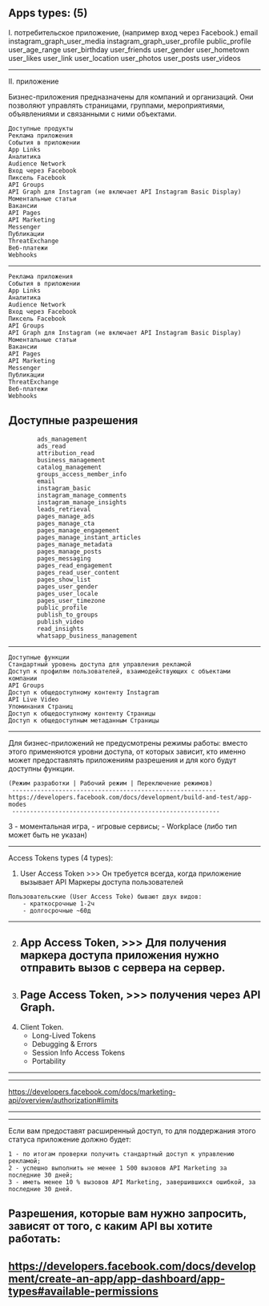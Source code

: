 Apps types: (5)
-------------------------------------------------------------------------------
I. потребительское приложение, (например вход через Facebook.)
            email
            instagram_graph_user_media
            instagram_graph_user_profile
            public_profile
            user_age_range
            user_birthday
            user_friends
            user_gender
            user_hometown
            user_likes
            user_link
            user_location
            user_photos
            user_posts
            user_videos

 -------------------------------------------------------------------------------
II. приложение

Бизнес-приложения предназначены для компаний и организаций.
Oни позволяют управлять страницами, группами, мероприятиями, объявлениями и связанными с ними объектами.

    Доступные продукты
    Реклама приложения
    События в приложении
    App Links
    Аналитика
    Audience Network
    Вход через Facebook
    Пиксель Facebook
    API Groups
    API Graph для Instagram (не включает API Instagram Basic Display)
    Моментальные статьи
    Вакансии
    API Pages
    API Marketing
    Messenger
    Публикации
    ThreatExchange
    Веб-платежи
    Webhooks
 -------------------------------------------------------------------------------
    Реклама приложения
    События в приложении
    App Links
    Аналитика
    Audience Network
    Вход через Facebook
    Пиксель Facebook
    API Groups
    API Graph для Instagram (не включает API Instagram Basic Display)
    Моментальные статьи
    Вакансии
    API Pages
    API Marketing
    Messenger
    Публикации
    ThreatExchange
    Веб-платежи
    Webhooks

Доступные разрешения
-------------------------------------------------------------------------------
            ads_management
            ads_read
            attribution_read
            business_management
            catalog_management
            groups_access_member_info
            email
            instagram_basic
            instagram_manage_comments
            instagram_manage_insights
            leads_retrieval
            pages_manage_ads
            pages_manage_cta
            pages_manage_engagement
            pages_manage_instant_articles
            pages_manage_metadata
            pages_manage_posts
            pages_messaging
            pages_read_engagement
            pages_read_user_content
            pages_show_list
            pages_user_gender
            pages_user_locale
            pages_user_timezone
            public_profile
            publish_to_groups
            publish_video
            read_insights
            whatsapp_business_management
 -------------------------------------------------------------------------------
    Доступные функции
    Стандартный уровень доступа для управления рекламой
    Доступ к профилям пользователей, взаимодействующих с объектами компании
    API Groups
    Доступ к общедоступному контенту Instagram
    API Live Video
    Упоминания Страниц
    Доступ к общедоступному контенту Страницы
    Доступ к общедоступным метаданным Страницы
 -------------------------------------------------------------------------------
Для бизнес-приложений не предусмотрены режимы работы:
    вместо этого применяются уровни доступа, от которых зависит,
    кто именно может предоставлять приложениям разрешения
    и для кого будут доступны функции.

    (Режим разработки | Рабочий режим | Переключение режимов)
     ---------------------------------------------------------
    https://developers.facebook.com/docs/development/build-and-test/app-modes
     ----------------------------------------------------------

3   - моментальная игра,
    - игровые сервисы;
    - Workplace (либо тип может быть не указан)

-------------------------------------------------------------------------------

Access Tokens types (4 types):
  1. User Access Token >>> Он требуется всегда, когда приложение вызывает API Маркеры доступа пользователей

    Пользовательские (User Access Toke) бывают двух видов:
        - краткосрочные 1-2ч
        - долгосрочные ~60д
 -------------------------------------------------------------------------------
  2. App Access Token, >>> Для получения маркера доступа приложения нужно отправить вызов с сервера на сервер.
	  -------------------------------------------------------------------------------
  3. Page Access Token, >>> получения через API Graph.
	  -------------------------------------------------------------------------------
  4. Client Token.
        - Long-Lived Tokens
        - Debugging & Errors
        - Session Info Access Tokens
        - Portability
-------------------------------------------------------------------------------
-------------------------------------------------------------------------------

https://developers.facebook.com/docs/marketing-api/overview/authorization#limits

-------------------------------------------------------------------------------
-------------------------------------------------------------------------------

Если вам предоставят расширенный доступ, то для поддержания этого статуса приложение должно будет:

    1 - по итогам проверки получить стандартный доступ к управлению рекламой;
    2 - успешно выполнить не менее 1 500 вызовов API Marketing за последние 30 дней;
    3 - иметь менее 10 % вызовов API Marketing, завершившихся ошибкой, за последние 30 дней.

Разрешения, которые вам нужно запросить, зависят от того,
с каким API вы хотите работать:
-------------------------------------------------------------------------------
https://developers.facebook.com/docs/development/create-an-app/app-dashboard/app-types#available-permissions
-------------------------------------------------------------------------------